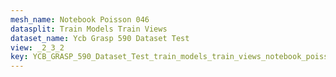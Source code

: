 ```yaml
---
mesh_name: Notebook Poisson 046
datasplit: Train Models Train Views
dataset_name: Ycb Grasp 590 Dataset Test
view: _2_3_2
key: YCB_GRASP_590_Dataset_Test_train_models_train_views_notebook_poisson_046__2_3_2
---
```

